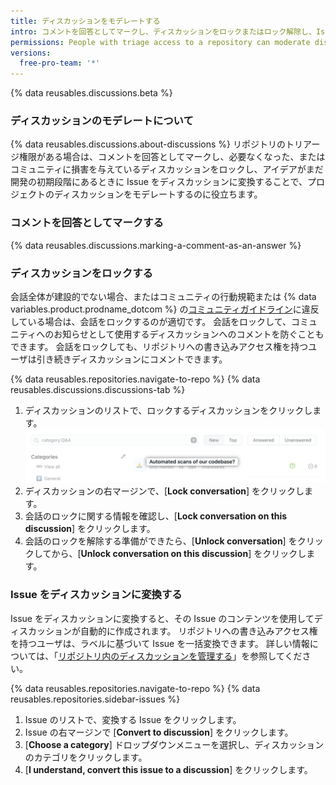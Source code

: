 ```yaml
---
title: ディスカッションをモデレートする
intro: コメントを回答としてマークし、ディスカッションをロックまたはロック解除し、Issue をディスカッションに変換することで、健全なコラボレーションを促進できます。 コミュニティのディスカッションの行動規範に則さないコメント、ディスカッション、およびカテゴリを編集または削除します。
permissions: People with triage access to a repository can moderate discussions in the repository.
versions:
  free-pro-team: '*'
---
```


{% data reusables.discussions.beta %}

### ディスカッションのモデレートについて

{% data reusables.discussions.about-discussions %} リポジトリのトリアージ権限がある場合は、コメントを回答としてマークし、必要なくなった、またはコミュニティに損害を与えているディスカッションをロックし、アイデアがまだ開発の初期段階にあるときに Issue をディスカッションに変換することで、プロジェクトのディスカッションをモデレートするのに役立ちます。

### コメントを回答としてマークする

{% data reusables.discussions.marking-a-comment-as-an-answer %}

### ディスカッションをロックする

会話全体が建設的でない場合、またはコミュニティの行動規範または {% data variables.product.prodname_dotcom %} の[コミュニティガイドライン](/github/site-policy/github-community-guidelines)に違反している場合は、会話をロックするのが適切です。 会話をロックして、コミュニティへのお知らせとして使用するディスカッションへのコメントを防ぐこともできます。 会話をロックしても、リポジトリへの書き込みアクセス権を持つユーザは引き続きディスカッションにコメントできます。

{% data reusables.repositories.navigate-to-repo %}
{% data reusables.discussions.discussions-tab %}
1. ディスカッションのリストで、ロックするディスカッションをクリックします。 ![ディスカッションのロック](/assets/images/help/discussions/unanswered-discussion.png)
1. ディスカッションの右マージンで、[**Lock conversation**] をクリックします。
1. 会話のロックに関する情報を確認し、[**Lock conversation on this discussion**] をクリックします。
1. 会話のロックを解除する準備ができたら、[**Unlock conversation**] をクリックしてから、[**Unlock conversation on this discussion**] をクリックします。

### Issue をディスカッションに変換する

Issue をディスカッションに変換すると、その Issue のコンテンツを使用してディスカッションが自動的に作成されます。 リポジトリへの書き込みアクセス権を持つユーザは、ラベルに基づいて Issue を一括変換できます。 詳しい情報については、「[リポジトリ内のディスカッションを管理する](/discussions/managing-discussions-for-your-community/managing-discussions-in-your-repository)」を参照してください。

{% data reusables.repositories.navigate-to-repo %}
{% data reusables.repositories.sidebar-issues %}
1. Issue のリストで、変換する Issue をクリックします。
1. Issue の右マージンで [**Convert to discussion**] をクリックします。
1. [**Choose a category**] ドロップダウンメニューを選択し、ディスカッションのカテゴリをクリックします。
1. [**I understand, convert this issue to a discussion**] をクリックします。
